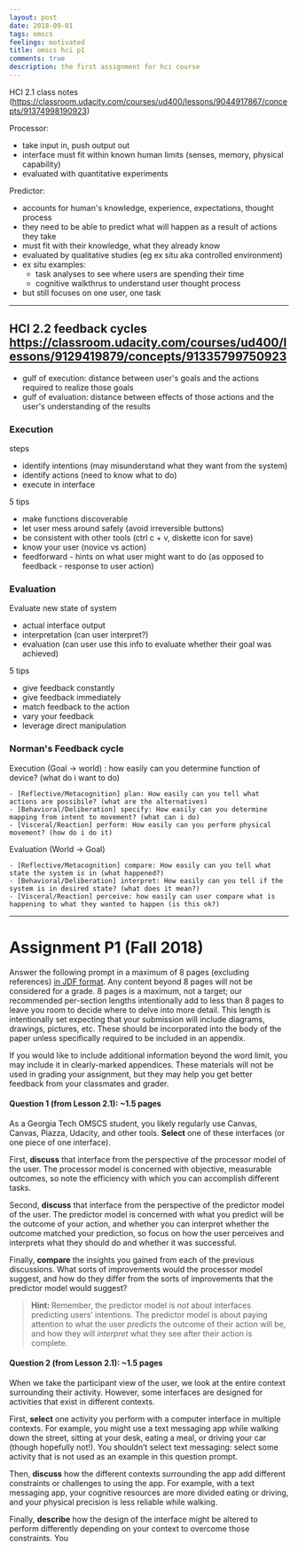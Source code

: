 ```yaml
---
layout: post
date: 2018-09-01
tags: omscs
feelings: motivated
title: omscs hci p1
comments: true
description: the first assignment for hci course
---
```


HCI 2.1 class notes (https://classroom.udacity.com/courses/ud400/lessons/9044917867/concepts/91374998190923)

Processor: 

- take input in, push output out
- interface must fit within known human limits (senses, memory, physical capability)
- evaluated with quantitative experiments

Predictor:

- accounts for human's knowledge, experience, expectations, thought process
- they need to be able to predict what will happen as a result of actions they take
- must fit with their knowledge, what they already know
- evaluated by qualitative studies (eg ex situ aka controlled environment)
- ex situ examples: 
   - task analyses to see where users are spending their time
   - cognitive walkthrus to understand user thought process
- but still focuses on one user, one task

---

## HCI 2.2 feedback cycles https://classroom.udacity.com/courses/ud400/lessons/9129419879/concepts/91335799750923

- gulf of execution: distance between user's goals and the actions required to realize those goals
- gulf of evaluation: distance between effects of those actions and the user's understanding of the results

### Execution

steps

  - identify intentions (may misunderstand what they want from the system)
  - identify actions (need to know what to do)
  - execute in interface


5 tips

  - make functions discoverable
  - let user mess around safely (avoid irreversible buttons)
  - be consistent with other tools (ctrl c + v, diskette icon for save)
  - know your user (novice vs action)
  - feedforward - hints on what user might want to do (as opposed to feedback - response to user action)

### Evaluation

Evaluate new state of system
  
  - actual interface output
  - interpretation (can user interpret?)
  - evaluation (can user use this info to evaluate whether their goal was achieved)
  
5 tips

  - give feedback constantly
  - give feedback immediately
  - match feedback to the action
  - vary your feedback
  - leverage direct manipulation
  
### Norman's Feedback cycle

Execution (Goal -> world) : how easily can you determine function of device? (what do i want to do)

	- [Reflective/Metacognition] plan: How easily can you tell what actions are possibile? (what are the alternatives)
	- [Behavioral/Deliberation] specify: How easily can you determine mapping from intent to movement? (what can i do)
	- [Visceral/Reaction] perform: How easily can you perform physical movement? (how do i do it)

Evaluation (World -> Goal)

	- [Reflective/Metacognition] compare: How easily can you tell what state the system is in (what happened?)
	- [Behavioral/Deliberation] interpret: How easily can you tell if the system is in desired state? (what does it mean?)
	- [Visceral/Reaction] perceive: how easily can user compare what is happening to what they wanted to happen (is this ok?)
	

---

<div class="et_pb_text_inner">
					<h1>Assignment P1 (Fall 2018)</h1>
<p>Answer the following prompt in a maximum of 8 pages (excluding references) <a href="https://drive.google.com/drive/folders/1xDYIomn9e9FxbIeFcsclSbXHTtHROD1j">in JDF format</a>. Any content beyond 8 pages will not be considered for a grade. 8 pages is a maximum, not a target; our recommended per-section lengths intentionally add to less than 8 pages to leave you room to decide where to delve into more detail. This length is intentionally set expecting that your submission will include diagrams, drawings, pictures, etc. These should be incorporated into the body of the paper unless specifically required to be included in an appendix.</p>
<p>If you would like to include additional information beyond the word limit, you may include it in clearly-marked appendices. These materials will not be used in grading your assignment, but they may help you get better feedback from your classmates and grader.</p>
<h4>Question 1 (from Lesson 2.1): ~1.5 pages</h4>
<p>As a Georgia Tech OMSCS student, you likely regularly use Canvas, Canvas, Piazza, Udacity, and other tools. <strong>Select</strong> one of these interfaces (or one piece of one interface).</p>
<p>First, <strong>discuss</strong> that interface from the perspective of the processor model of the user. The processor model is concerned with objective, measurable outcomes, so note the efficiency with which you can accomplish different tasks.</p>
<p>Second, <strong>discuss</strong> that interface from the perspective of the predictor model of the user. The predictor model is concerned with what you predict will be the outcome of your action, and whether you can interpret whether the outcome matched your prediction, so focus on how the user perceives and interprets what they should do and whether it was successful.</p>
<p>Finally, <strong>compare</strong> the insights you gained from each of the previous discussions. What sorts of improvements would the processor model suggest, and how do they differ from the sorts of improvements that the predictor model would suggest?</p>
<blockquote><p><strong>Hint: </strong>Remember, the predictor model is <em>not</em> about interfaces predicting users’ intentions. The predictor model is about paying attention to what the user <em>predicts</em> the outcome of their action will be, and how they will <em>interpret </em>what they see after their action is complete.</p></blockquote>
<h4>Question 2 (from Lesson 2.1): ~1.5 pages</h4>
<p>When we take the participant view of the user, we look at the entire context surrounding their activity. However, some interfaces are designed for activities that exist in different contexts.</p>
<p>First, <strong>select</strong> one activity you perform with a computer interface in multiple contexts. For example, you might use a text messaging app while walking down the street, sitting at your desk, eating a meal, or driving your car (though hopefully not!). You shouldn’t select text messaging: select some activity that is not used as an example in this question prompt.</p>
<p>Then, <strong>discuss</strong> how the different contexts surrounding the app add different constraints or challenges to using the app. For example, with a text messaging app, your cognitive resources are more divided eating or driving, and your physical precision is less reliable while walking.</p>
<p>Finally, <strong>describe</strong> how the design of the interface might be altered to perform differently depending on your context to overcome those constraints. You 
